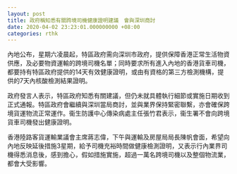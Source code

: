 ```yaml
---
layout: post
title: 政府稱知悉有關跨境司機健康證明建議　會與深圳商討
date: 2020-04-02 23:23:01.000000000 +08:00
categories: rthk
---
```


內地公布，星期六凌晨起，特區政府需向深圳市政府，提供保障香港正常生活物資供應，及必要物資運輸的跨境司機名單；同時要求所有進入內地的香港貨車司機，都要持有特區政府提供的14天有效健康證明，或由有資格的第三方檢測機構，提供的7天內核酸檢測結果證明。

政府發言人表示，特區政府知悉有關建議，但仍未就具體執行細節或實施日期收到正式通報。特區政府會繼續與深圳當局商討，並與業界保持緊密聯繫，亦會確保跨境貨運物流正常運作。衞生防護中心傳染病處主任張竹君表示，衞生署不會向跨境貨車司機發出健康證明。

香港陸路客貨運輸業議會主席蔣志偉，下午與運輸及房屋局局長陳帆會面，希望向內地反映延後措施3星期，給予司機充裕時間做健康檢測證明，又表示行內業界司機得悉消息後，感到擔心，假如措施實施，超過一萬名跨境司機以及整個物流業，都會大受影響。
